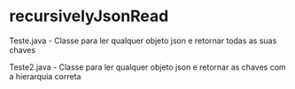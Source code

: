 # recursivelyJsonRead

Teste.java - Classe para ler qualquer objeto json e retornar todas as suas chaves

Teste2.java - Classe para ler qualquer objeto json e retornar as chaves com a hierarquia correta
